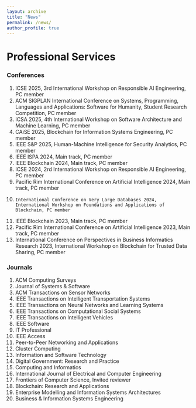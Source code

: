 ```yaml
---
layout: archive
title: "News"
permalink: /news/
author_profile: true
---
```


#  Professional Services

### Conferences
1.  ICSE 2025, 3rd International Workshop on Responsible AI Engineering, PC member
2.  ACM SIGPLAN International Conference on Systems, Programming, Languages and Applications: Software for Humanity, Student Research Competition, PC member
3.  ICSA 2025, 4th International Workshop on Software Architecture and Machine Learning, PC member
4. 	CAiSE 2025, Blockchain for Information Systems Engineering, PC member
5. 	IEEE S&P 2025, Human-Machine Intelligence for Security Analytics, PC member
6. 	IEEE ISPA 2024, Main track, PC member
7. 	IEEE Blockchain 2024, Main track, PC member
8. 	ICSE 2024, 2rd International Workshop on Responsible AI Engineering, PC member
9. 	Pacific Rim International Conference on Artificial Intelligence 2024, Main track, PC member
10. 	International Conference on Very Large Databases 2024, International Workshop on Foundations and Applications of Blockchain, PC member
11. IEEE Blockchain 2023, Main track, PC member
12. Pacific Rim International Conference on Artificial Intelligence 2023, Main track, PC member
13. International Conference on Perspectives in Business Informatics Research 2023, ​International Workshop on Blockchain for Trusted Data Sharing, PC member

### Journals

1. ACM Computing Surveys
2. Journal of Systems & Software
3. ACM Transactions on Sensor Networks
4. IEEE Transactions on Intelligent Transportation Systems
5. IEEE Transactions on Neural Networks and Learning Systems
6. IEEE Transactions on Computational Social Systems
7. IEEE Transactions on Intelligent Vehicles
8. IEEE Software
9. IT Professional
10. IEEE Access
11. Peer-to-Peer Networking and Applications
12. Cluster Computing
13. Information and Software Technology
14. Digital Government: Research and Practice
15. Computing and Informatics
16. International Journal of Electrical and Computer Engineering
17. Frontiers of Computer Science, Invited reviewer
18. Blockchain: Research and Applications
19. Enterprise Modelling and Information Systems Architectures
20. Business & Information Systems Engineering
